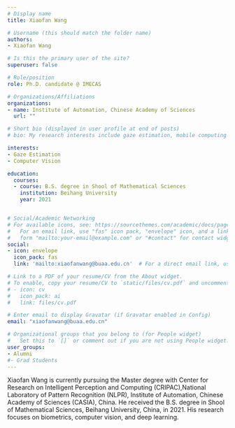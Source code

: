 ```yaml
---
# Display name
title: Xiaofan Wang

# Username (this should match the folder name)
authors:
- Xiaofan Wang

# Is this the primary user of the site?
superuser: false

# Role/position
role: Ph.D. candidate @ IMECAS

# Organizations/Affiliations
organizations:
- name: Institute of Automation, Chinese Academy of Sciences
  url: ""

# Short bio (displayed in user profile at end of posts)
# bio: My research interests include gaze estimation, mobile computing and programmable matter.

interests:
- Gaze Estimation
- Computer Vision

education:
  courses:
  - course: B.S. degree in Shool of Mathematical Sciences
    institution: Beihang University
    year: 2021


# Social/Academic Networking
# For available icons, see: https://sourcethemes.com/academic/docs/page-builder/#icons
#   For an email link, use "fas" icon pack, "envelope" icon, and a link in the
#   form "mailto:your-email@example.com" or "#contact" for contact widget.
social:
- icon: envelope
  icon_pack: fas
  link: 'mailto:xiaofanwang@buaa.edu.cn'  # For a direct email link, use "mailto:test@example.org".

# Link to a PDF of your resume/CV from the About widget.
# To enable, copy your resume/CV to `static/files/cv.pdf` and uncomment the lines below.
# - icon: cv
#   icon_pack: ai
#   link: files/cv.pdf

# Enter email to display Gravatar (if Gravatar enabled in Config)
email: "xiaofanwang@buaa.edu.cn"

# Organizational groups that you belong to (for People widget)
#   Set this to `[]` or comment out if you are not using People widget.
user_groups:
- Alumni
#- Grad Students
---
```

Xiaofan Wang is currently pursuing the Master degree with Center for Research on Intelligent Perception and Computing (CRIPAC),National Laboratory of Pattern Recognition (NLPR), Institute of Automation, Chinese Academy of Sciences (CASIA), China. He received the B.S. degree in Shool of Mathematical Sciences, Beihang University, China, in 2021. His research focuses on biometrics, computer vision, and deep learning.